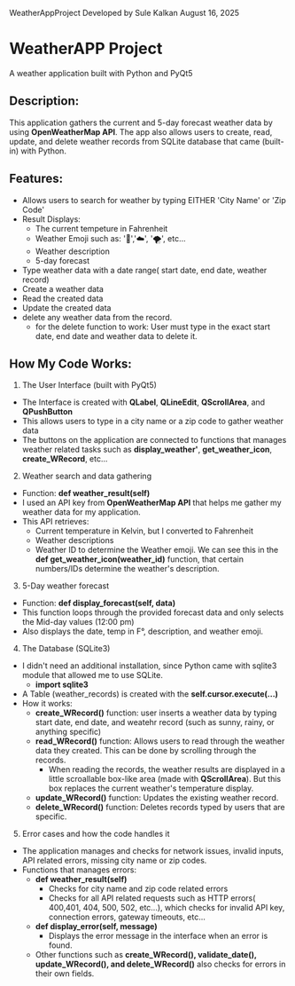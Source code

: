 WeatherAppProject Developed by Sule Kalkan
August 16, 2025


# WeatherAPP Project
A weather application built with Python and PyQt5

## Description: 
This application gathers the current and 5-day forecast weather data by using **OpenWeatherMap API**. The app also allows users to create, read, update, and delete weather records from SQLite database that came (built-in) with  Python.

## Features:
- Allows users to search for weather by typing EITHER 'City Name' or 'Zip Code'
- Result Displays:
   - The current tempeture in Fahrenheit
   - Weather Emoji such as: '🔆','☁️', '🌪️', etc...
   - Weather description
   - 5-day forecast
- Type weather data with a date range( start date, end date, weather record)
- Create a weather data
- Read the created data
- Update the created data
- delete any weather data from the record.
  - for the delete function to work: User must type in the exact start date, end date and weather data to delete it.


## How My Code Works:

1. The User Interface (built with PyQt5)
  - The Interface is created with **QLabel**, **QLineEdit**, **QScrollArea**, and **QPushButton**
  - This allows users to type in a city name or a zip code to gather weather data
  - The buttons on the application are connected to functions that manages weather related tasks such as **display_weather'**, **get_weather_icon**, **create_WRecord**, etc...

2. Weather search and data gathering
  - Function: **def weather_result(self)**
  - I used an API key from **OpenWeatherMap API** that helps me gather my weather data for my application.
  - This API retrieves:
     - Current temperature in Kelvin, but I converted to Fahrenheit
     - Weather descriptions
     - Weather ID to determine the Weather emoji. We can see this in the **def get_weather_icon(weather_id)** function, that certain numbers/IDs determine the weather's description.

3. 5-Day weather forecast
  - Function: **def display_forecast(self, data)**
  - This function loops through the provided forecast data and only selects the Mid-day values (12:00 pm)
  - Also displays the date, temp in F°, description, and weather emoji.

4. The Database (SQLite3)
  - I didn't need an additional installation, since Python came with sqlite3 module that allowed me to use SQLite.
    - **import sqlite3**
  - A Table (weather_records) is created with the **self.cursor.execute(...)**
  - How it works:
    - **create_WRecord()** function: user inserts a weather data by typing start date, end date, and weatehr record (such as sunny, rainy, or anything specific)
    - **read_WRecord()** function: Allows users to read through the weather data they created. This can be done by scrolling through the records.
       - When reading the records, the weather results are displayed in a little scroallable box-like area (made with **QScrollArea**). But this box replaces the current weather's temperature display.
    - **update_WRecord()** function: Updates the existing weather record.
    - **delete_WRecord()** function: Deletes records typed by users that are specific.

5. Error cases and how the code handles it
  - The application manages and checks for network issues, invalid inputs, API related errors, missing city name or zip codes.
  - Functions that manages errors:
     - **def weather_result(self)**
         - Checks for city name and zip code related errors
         - Checks for all API related requests such as HTTP errors( 400,401, 404, 500, 502, etc...), which checks for invalid API key, connection errors, gateway timeouts, etc...
    - **def display_error(self, message)**
        - Displays the error message in the interface when an error is found.
    - Other functions such as **create_WRecord(), validate_date(), update_WRecord(), and delete_WRecord()** also checks for errors in their own fields. 

    
         

